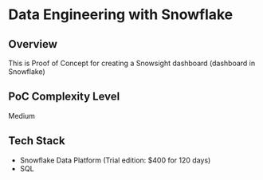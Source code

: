 # Data Engineering with Snowflake

## Overview

This is Proof of Concept for creating a Snowsight dashboard (dashboard in Snowflake)

## PoC Complexity Level

Medium

## Tech Stack

- Snowflake Data Platform (Trial edition: $400 for 120 days)
- SQL



